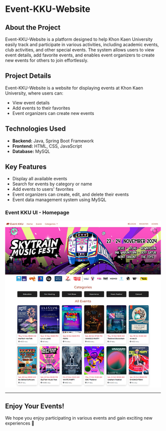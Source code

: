 # Event-KKU-Website

## About the Project
Event-KKU-Website is a platform designed to help Khon Kaen University easily track and participate in various activities, including academic events, club activities, and other special events. The system allows users to view event details, add favorite events, and enables event organizers to create new events for others to join effortlessly.

## Project Details
Event-KKU-Website is a website for displaying events at Khon Kaen University, where users can:
- View event details
- Add events to their favorites
- Event organizers can create new events

## Technologies Used
- **Backend:** Java, Spring Boot Framework
- **Frontend:** HTML, CSS, JavaScript
- **Database:** MySQL

## Key Features
- Display all available events
- Search for events by category or name
- Add events to users' favorites
- Event organizers can create, edit, and delete their events
- Event data management system using MySQL

### Event KKU UI - Homepage
![Event KKU UI - Homepage](https://github.com/iamnotbibia/Event-KKU-Website/blob/main/assets/home_event.png?raw=true)

---

## Enjoy Your Events!
We hope you enjoy participating in various events and gain exciting new experiences 🎉

